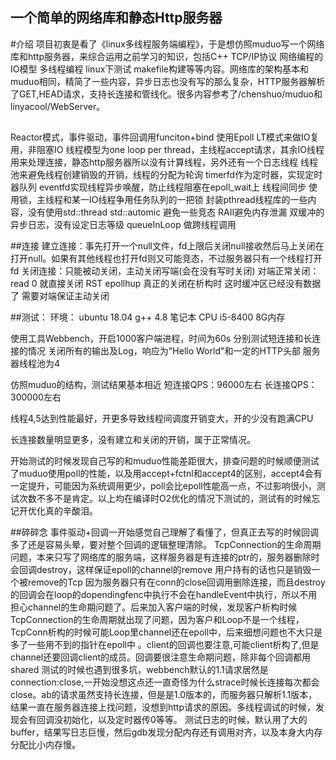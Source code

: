 ## 一个简单的网络库和静态Http服务器

#介绍
项目初衷是看了《linux多线程服务端编程》，于是想仿照muduo写一个网络库和http服务器，来综合运用之前学习的知识，包括C++ TCP/IP协议 网络编程的IO模型 多线程编程 linux下测试 makefile构建等等内容。网络库的架构基本和muduo相同，精简了一些内容，异步日志也没有写的那么复杂，HTTP服务器解析了GET,HEAD请求，支持长连接和管线化。很多内容参考了/chenshuo/muduo和linyacool/WebServer。

##
Reactor模式，事件驱动，事件回调用funciton+bind
使用Epoll LT模式来做IO复用，非阻塞IO
线程模型为one loop per thread，主线程accept请求，其余IO线程用来处理连接，静态http服务器所以没有计算线程，另外还有一个日志线程
线程池来避免线程创建销毁的开销，线程的分配为轮询
timerfd作为定时器，实现定时器队列
eventfd实现线程异步唤醒，防止线程阻塞在epoll_wait上
线程间同步 使用锁，主线程和某一IO线程争用任务队列的一把锁
封装pthread线程库的一些内容，没有使用std::thread
std::automic 避免一些竞态
RAII避免内存泄漏
双缓冲的异步日志，没有设定日志等级 
queueInLoop 做跨线程调用

##连接
建立连接：事先打开一个null文件，fd上限后关闭null接收然后马上关闭在打开null。如果有其他线程也打开fd则又可能竞态，不过服务器只有一个线程打开fd
关闭连接：只能被动关闭，主动关闭写端(会在没有写时关闭)  对端正常关闭：read 0 就直接关闭   RST epollhup  真正的关闭在析构时 这时缓冲区已经没有数据了   需要对端保证主动关闭 


##测试：
环境：
ubuntu 18.04
g++ 4.8
笔记本 CPU i5-8400  8G内存

使用工具Webbench，开启1000客户端进程，时间为60s
分别测试短连接和长连接的情况
关闭所有的输出及Log，响应为"Hello World"和一定的HTTP头部
服务器线程池为4

仿照muduo的结构，测试结果基本相近
短连接QPS：96000左右  长连接QPS：300000左右

线程4,5达到性能最好，开更多导致线程间调度开销变大，开的少没有跑满CPU

长连接数量明显更多，没有建立和关闭的开销，属于正常情况。

开始测试的时候发现自己写的和muduo性能差距很大，排查问题的时候顺便测试了muduo使用poll的性能，以及用accept+fctnl和accept4的区别，accept4会有一定提升，可能因为系统调用更少，poll会比epoll性能高一点，不过影响很小，测试次数不多不是肯定。以上均在编译时O2优化的情况下测试的，测试有的时候忘记开优化真的辛酸泪。


##碎碎念
事件驱动+回调一开始感觉自己理解了看懂了，但真正去写的时候回调多了还是容易头晕，要对整个回调的逻辑整理清除。
TcpConnection的生命周期问题，本来只写了网络库的服务端，这样服务器是有连接的ptr的，服务器删除时会回调destroy，这样保证epoll的channel的remove 用户持有的话也只是销毁一个被remove的Tcp  因为服务器只有在conn的close回调用删除连接，而且destroy的回调会在loop的dopendingfenc中执行不会在handleEvent中执行，所以不用担心channel的生命期问题了。后来加入客户端的时候，发现客户析构时候TcpConnection的生命周期就出现了问题，因为客户和Loop不是一个线程，TcpConn析构的时候可能Loop里channel还在epoll中，后来细想问题也不大只是多了一些用不到的指针在epoll中 。client的回调也要注意,可能client析构了,但是channel还要回调client的成员。回调要很注意生命期问题，除非每个回调都用shared
测试的时候也遇到很多坑，webbench默认的1.1请求居然是connection:close,一开始没想这点还一直奇怪为什么strace时候长连接每次都会close。ab的请求虽然支持长连接，但是是1.0版本的，而服务器只解析1.1版本，结果一直在服务器连接上找问题，没想到http请求的原因。多线程调试的时候，发现会有回调没初始化，以及定时器传0等等。
测试日志的时候，默认用了大的buffer，结果写日志巨慢，然后gdb发现分配内存还有调用对齐，以及本身大内存分配比小内存慢。
